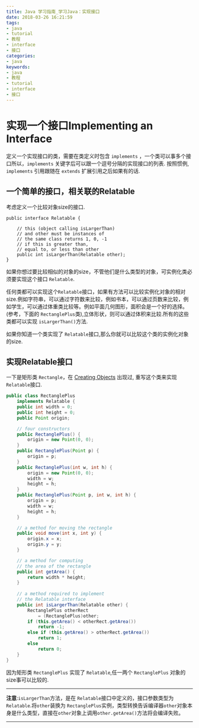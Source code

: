 ```yaml
---
title: Java 学习指南_学习Java：实现接口
date: 2018-03-26 16:21:59
tags: 
- java
- tutorial
- 教程
- interface
- 接口
categories:
- java
keywords:
- java
- 教程
- tutorial
- interface
- 接口
---
```


# 实现一个接口Implementing an Interface

定义一个实现接口的类，需要在类定义时包含 `implements` ，一个类可以事多个接口所以，`implements` 关键字后可以跟一个逗号分隔的实现接口的列表. 按照惯例, `implements` 引用跟随在 `extends` 扩展引用之后如果有的话.

## 一个简单的接口，相关联的Relatable

考虑定义一个比较对象size的接口.

```
public interface Relatable {
        
    // this (object calling isLargerThan)
    // and other must be instances of 
    // the same class returns 1, 0, -1 
    // if this is greater than, 
    // equal to, or less than other
    public int isLargerThan(Relatable other);
}
```

如果你想过要比较相似的对象的size，不管他们是什么类型的对象，可实例化类必须要实现这个接口 `Relatable`.

任何类都可以实现这个`Relatable`接口，如果有方法可以比较实例化对象的相对size.例如字符串，可以通过字符数来比较，例如书本，可以通过页数来比较，例如学生，可以通过体重类比较等。例如平面几何图形，面积会是一个好的选择。(参考，下面的 `RectanglePlus`类),立体形状，则可以通过体积来比较.所有的这些类都可以实现 `isLargerThan()`方法.

如果你知道一个类实现了 `Relatable`接口,那么你就可以比较这个类的实例化对象的size.

## 实现Relatable接口

一下是矩形类 `Rectangle`，在 [Creating Objects](https://docs.oracle.com/javase/tutorial/java/javaOO/objectcreation.html) 出现过, 重写这个类来实现 `Relatable`接口.

```java
public class RectanglePlus 
    implements Relatable {
    public int width = 0;
    public int height = 0;
    public Point origin;

    // four constructors
    public RectanglePlus() {
        origin = new Point(0, 0);
    }
    public RectanglePlus(Point p) {
        origin = p;
    }
    public RectanglePlus(int w, int h) {
        origin = new Point(0, 0);
        width = w;
        height = h;
    }
    public RectanglePlus(Point p, int w, int h) {
        origin = p;
        width = w;
        height = h;
    }

    // a method for moving the rectangle
    public void move(int x, int y) {
        origin.x = x;
        origin.y = y;
    }

    // a method for computing
    // the area of the rectangle
    public int getArea() {
        return width * height;
    }
    
    // a method required to implement
    // the Relatable interface
    public int isLargerThan(Relatable other) {
        RectanglePlus otherRect 
            = (RectanglePlus)other;
        if (this.getArea() < otherRect.getArea())
            return -1;
        else if (this.getArea() > otherRect.getArea())
            return 1;
        else
            return 0;               
    }
}
```

因为矩形类 `RectanglePlus` 实现了 `Relatable`,任一两个 `RectanglePlus` 对象的size事可以比较的.

------

**注意**:`isLargerThan`方法，是在 `Relatable`接口中定义的，接口参数类型为`Relatable`.将`other`装换为 `RectanglePlus`实例，类型转换告诉编译器`other`对象本身是什么类型，直接在`other`对象上调用`other.getArea()`方法将会编译失败。

------